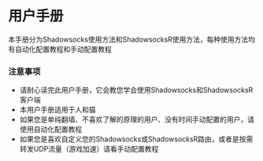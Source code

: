 # 用户手册

本手册分为Shadowsocks使用方法和ShadowsocksR使用方法，每种使用方法均有自动化配置教程和手动配置教程

### 注意事项

* 请耐心读完此用户手册，它会教您学会使用Shadowsocks和ShadowsocksR客户端
* 本用户手册适用于人和猫
* 如果您是单纯翻墙、不喜欢了解的原理的用户、没有时间手动配置的用户，请使用自动化配置教程
* 如果您是喜欢自定义您的Shadowsocks或ShadowsocksR路由，或者是按需转发UDP流量（游戏加速）请看手动配置教程



